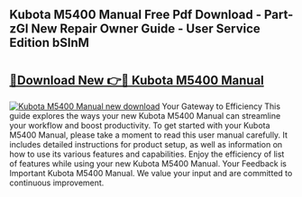 ## Kubota M5400 Manual Free Pdf Download - Part-zGl New Repair Owner Guide - User Service Edition bSlnM

# <h2><a href="http://bc93224.oget.top/?id=Kubota+M5400+Manual">🔗Download New 👉🔴 Kubota M5400 Manual</a></h2>

[![Kubota M5400 Manual new download](https://i.imgur.com/5g1atiW.png)](http://bc93224.oget.top/?id=Kubota+M5400+Manual)
Your Gateway to Efficiency This guide explores the ways your new Kubota M5400 Manual can streamline your workflow and boost productivity. To get started with your Kubota M5400 Manual, please take a moment to read this user manual carefully. It includes detailed instructions for product setup, as well as information on how to use its various features and capabilities. Enjoy the efficiency of list of features while using your new Kubota M5400 Manual. Your Feedback is Important Kubota M5400 Manual. We value your input and are committed to continuous improvement.
